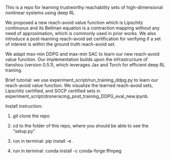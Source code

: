 This is a repo for learning trustworthy reachability sets of high-dimensional nonlinear systems using deep RL

We proposed a new reach-avoid value function which is Lipschitz continuous and its Bellman equation is a contraction mapping without any need of approximation, which is commonly used in prior works. We also introduce a post-learning reach-avoid set certification for verifying if a set of interest is within the ground truth reach-avoid set.

We adapt max-min DDPG and max-min SAC to learn our new reach-avoid value function. Our implementation builds upon the infrastructure of tianshou (version 0.5.1), which leverages Jax and Torch for efficient deep RL training.  

Brief tutorial: we use experiment_script/run_training_ddpg.py to learn our reach-avoid value function. We visualize the learned reach-avoid sets, Lipschitz certified, and SOCP certified sets in experiment_script/droneracing_post_training_DDPG_eval_new.ipynb. 



Install instruction:

1. git clone the repo

2. cd to the folder of this repo, where you should be able to see the "setup.py"

3. run in terminal: pip install -e .

4. run in terminal: conda install -c conda-forge ffmpeg

